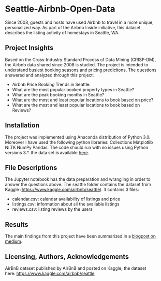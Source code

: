 # Seattle-Airbnb-Open-Data
Since 2008, guests and hosts have used Airbnb to travel in a more unique, personalized way. As part of the Airbnb Inside initiative, this dataset describes the listing activity of homestays in Seattle, WA.
## Project Insights 

Based on the Cross-Industry Standard Process of Data Mining (CRISP-DM), the Airbnb data shared since 2008 is studied. The project is intended to understand busiest booking seasons and pricing predicitons. The questions answered and analyzed through this project:
* Airbnb Price Booking Trends in Seattle:
* What are the most popular booked property types in Seattle?
* What are the peak booking months in Seattle?
* What are the most and least popular locations to book based on price?
* What are the most and least popular locations to book based on Reviews?


## Installation
The project was implemented using Anaconda distribution of Python 3.0. Moreover I have used the following python libraries:
Collections
Matplotlib
NLTK
NumPy
Pandas. 
The code should run with no issues using Python versions 3.*.
the data set is available [here](https://www.kaggle.com/airbnb/seattle).

## File Descriptions
The Jupyter notebook has the data preparation and wrangling in order to answer the questions above. 
The seattle folder contains the dataset from Kaggle (https://www.kaggle.com/airbnb/seattle). It contains 3 files:

* calendar.csv: calendar availability of listings and price
* listings.csv: information about all the available listings
* reviews.csv: listing reviews by the users

## Results
The main findings from this project have been summarized in a [blogpost on medium](https://medium.com/@humbertobanuelos27).

## Licensing, Authors, Acknowledgements
AirBnB dataset published by AirBnB and posted on Kaggle, the dataset here: https://www.kaggle.com/airbnb/seattle

